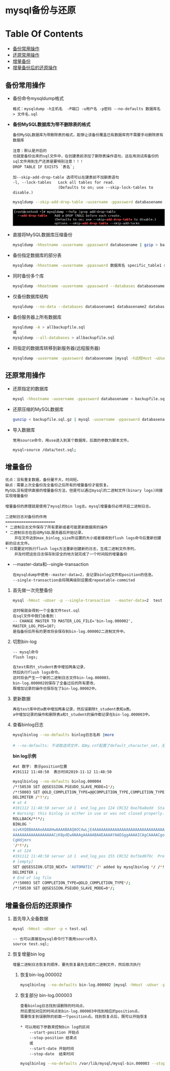 mysql备份与还原
==

# Table Of Contents
* [备份常用操作](#备份常用操作)
* [还原常用操作](#还原常用操作)
* [增量备份](#增量备份)
* [增量备份后的还原操作](#增量备份后的还原操作)


## 备份常用操作
* 备份命令mysqldump格式
    ```text
    格式：mysqldump -h主机名  -P端口 -u用户名 -p密码 --no-defaults 数据库名 > 文件名.sql 
    ```

* **备份MySQL数据库为带不删除表的格式**
    ```text
    备份MySQL数据库为带删除表的格式，能够让该备份覆盖已有数据库而不需要手动删除原有数据库
    
    注意：默认是开启的
    也就是备份出来的sql文件中，在创建表前添加了删除表操作语句，这在用测试库备份的sql文件用到生产还原是要特别注意！！！
    DROP TABLE IF EXISTS `表名`; 
    
    加--skip-add-drop-table 选项可以在建表前不加删表语句
    -l, --lock-tables   Lock all tables for read.
                        (Defaults to on; use --skip-lock-tables to disable.)
    ```
    ```bash
    mysqldump --skip-add-drop-table -uusername -ppassword databasename > backupfile.sql
    ```
    ![](../images/mysqldump_1.png)  

* 直接将MySQL数据库压缩备份
    ```bash
    mysqldump -hhostname -uusername -ppassword databasename | gzip > backupfile.sql.gz
    ```

* 备份指定数据库的部分表
    ```bash
    mysqldump -hhostname -uusername -ppassword 数据库名 specific_table1 specific_table2 > backupfile.sql
    ```

* 同时备份多个库
    ```bash
    mysqldump -hhostname -uusername -ppassword --databases databasename1 databasename2 databasename3 > multibackupfile.sql
    ```
* 仅备份数据库结构
    ```bash
    mysqldump --no-data --databases databasename1 databasename2 databasename3 > structurebackupfile.sql
    ```

* 备份服务器上所有数据库
    ```bash
    mysqldump -A > allbackupfile.sql
    或
    mysqldump --all-databases > allbackupfile.sql
    ```
    
* 将指定的数据库转移到新服务器(远程服务器)
    ```bash
    mysqldump -uusername -ppassword databasename |mysql -h远程Host -uUser -p -C 目标服务器上的databasename
    ```
    

## 还原常用操作
* 还原指定的数据库
    ```bash
    mysql -hhostname -uusername -ppassword databasename < backupfile.sql
    ```

* 还原压缩的MySQL数据库
    ```bash
    gunzip < backupfile.sql.gz | mysql -uusername -ppassword databasename
    ```

* 导入数据库
    ```text
    常用source命令，用use进入到某个数据库，后面的参数为脚本文件。
    ```
    ```bash
    mysql>source /data/test.sql;
    ```

## 增量备份
```text
优点：没有重复数据，备份量不大，时间短。
缺点：需要上次全备份及全备份之后所有的增量备份才能恢复。
MySQL没有提供直接的增量备份方法，但是可以通过mysql的二进制文件(binary logs)间接实现增量备份

增量备份的原理就是使用了mysql的bin log志。mysql增量备份必修开启二进制日志。

二进制日志对备份的作用
======================
* 二进制日志文件保存了所有更新或者可能更新数据库的操作
* 二进制日志在启动MySQL服务器后开始记录，
    并在文件达到max_binlog_size所设置的大小或者接收到flush logs命令后重新创建新的日志文件。
* 只需要定时执行flush logs方法重新创建新的日志，生成二进制文件序列，
    并及时把这些日志保存到安全的地方就完成了一个时间段的增量备份
```

* --master-data和--single-transaction
    ```text
    在mysqldump中使用--master-data=2，会记录binlog文件和position的信息。
    --single-transaction会将隔离级别设置成repeatable-commited
    ```

1. 首先做一次完整备份
    ```bash
    mysql -hHost -uUser -p --single-transaction  --master-data=2  test > test.sql
    ```
    ```text
    这时候就会得到一个全备文件test.sql
    在sql文件中我们会看到：
    -- CHANGE MASTER TO MASTER_LOG_FILE='bin-log.000002', MASTER_LOG_POS=107;
    是指备份后所有的更改将会保存到bin-log.000002二进制文件中。
    ```

2. 切割bin-log
    ```mysql
    -- mysql命令
    flush logs;
    ```
    ```text
    在test库的t_student表中增加两条记录，
    然后执行flush logs命令。
    这时将会产生一个新的二进制日志文件bin-log.000003，
    bin-log.000002则保存了全备过后的所有更改，
    既增加记录的操作也保存在了bin-log.00002中。
    ```

3. 更新数据
    ```text
    再在test库中的a表中增加两条记录，然后误删除t_student表和a表。
    a中增加记录的操作和删除表a和t_student的操作都记录在bin-log.000003中。
    ```

4. 查看binlog日志
    ```bash  
    mysqlbinlog --no-defaults binlog日志名称 |more
    
    # --no-defaults: 不读取选项文件，如my.cnf配置了default_character_set，无法识别而参数报错
    ```
    **bin log示例**  
    ```text
    #at 数字: 表示position位置
    #191112 11:48:50  表示时间2019-11-12 11:48:50
    ```
    ```bash
    mysqlbinlog --no-defaults binlog.000004
    /*!50530 SET @@SESSION.PSEUDO_SLAVE_MODE=1*/;
    /*!50003 SET @OLD_COMPLETION_TYPE=@@COMPLETION_TYPE,COMPLETION_TYPE=0*/;
    DELIMITER /*!*/;
    # at 4
    #191112 11:48:50 server id 1  end_log_pos 124 CRC32 0xe76a8edd 	Start: binlog v 4, server v 8.0.18 created 191112 11:48:50 at startup
    # Warning: this binlog is either in use or was not closed properly.
    ROLLBACK/*!*/;
    BINLOG '
    oivKXQ8BAAAAeAAAAHwAAAABAAQAOC4wLjE4AAAAAAAAAAAAAAAAAAAAAAAAAAAAAAAAAAAAAAAA
    AAAAAAAAAAAAAAAAAACiK8pdEwANAAgAAAAABAAEAAAAYAAEGggAAAAICAgCAAAACgoKKioAEjQA
    CgHdjmrn
    '/*!*/;
    # at 124
    #191112 11:48:50 server id 1  end_log_pos 155 CRC32 0xf3ed079c 	Previous-GTIDs
    # [empty]
    SET @@SESSION.GTID_NEXT= 'AUTOMATIC' /* added by mysqlbinlog */ /*!*/;
    DELIMITER ;
    # End of log file
    /*!50003 SET COMPLETION_TYPE=@OLD_COMPLETION_TYPE*/;
    /*!50530 SET @@SESSION.PSEUDO_SLAVE_MODE=0*/;
    ```

## 增量备份后的还原操作
1. 首先导入全备数据
    ```bash
    mysql -hHost -uUser -p < test.sql
    ```
    ```mysql
    -- 也可以直接在mysql命令行下面用source导入
    source test.sql;
    ```
2. 恢复增量bin log
    ```text
    增量二进制日志恢复的顺序，要先恢复最先生成的二进制文件，然后依次执行
    ```
    1. 恢复bin-log.000002
        ```bash
        mysqlbinlog --no-defaults bin-log.000002 |mysql -hHost -uUser -p
        ```

    2. 恢复部分 bin-log.000003
        ```text
        查看binlog日志找到误删除的时间点，
        然后更加对应的时间点到bin-log.000003中找到相应的position点，
        需要恢复到误删除的前面一个position点。找到恢复点后，既可以开始恢复
        
        * 可以用如下参数来控制bin log的区间
            --start-position 开始点
            --stop-position 结束点
            或
            --start-date 开始时间  
            --stop-date  结束时间
        ```
        ```bash
        mysqlbinlog --no-defaults /var/lib/mysql/mysql-bin.000003 --stop-position=208 |mysql -hHost -uUser -p
        ```
